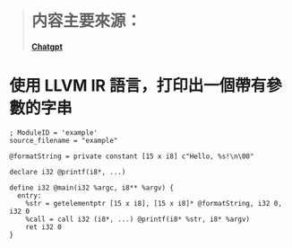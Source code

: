 > # 内容主要來源：
> [**Chatgpt**](https://chat.openai.com)<br>
# **使用 LLVM IR 語言，打印出一個帶有參數的字串**
```
; ModuleID = 'example'
source_filename = "example"

@formatString = private constant [15 x i8] c"Hello, %s!\n\00"

declare i32 @printf(i8*, ...)

define i32 @main(i32 %argc, i8** %argv) {
  entry:
    %str = getelementptr [15 x i8], [15 x i8]* @formatString, i32 0, i32 0
    %call = call i32 (i8*, ...) @printf(i8* %str, i8* %argv)
    ret i32 0
}
```
